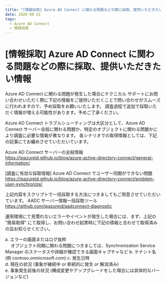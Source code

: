 ```yaml
---
title: "[情報採取] Azure AD Connect に関わる問題などの際に採取、提供いただきたい情報"
date: 2020-08-21
tags:
  - Azure AD Connect
  - 情報採取
---
```


# [情報採取] Azure AD Connect に関わる問題などの際に採取、提供いただきたい情報

Azure AD Connect に関わる問題が発生した場合にテクニカル サポートにお問い合わせいただく際に下記の情報をご提供いただくことで問い合わせがスムーズに行われますので、予め採取をお願いいたします。
調査過程で追加で採取いただく情報が増える可能性があります。予めご了承ください。

Azure AD Connect トラブルシューティングは大区分として、Azure AD Connect サーバー全般に関わる問題か、特定のオブジェクトに関わる問題かにより調査に必要な情報が異なります。
各シナリオでの取得情報としては、下記の記事にてお纏めさせていただいています。

 Azure AD Connect サーバーの全般情報
 https://jpazureid.github.io/blog/azure-active-directory-connect/general-information/


 [調査に有効な採取情報] Azure AD Connect でユーザー同期ができない問題
 https://jpazureid.github.io/blog/azure-active-directory-connect/problem-user-synchronize/



上記内容をスクリプトで一括採取する方法につきましてもご用意させていただいています。
 AADC サーバー情報一括採取ツール
 https://github.com/jpazureid/aadconnect-diagnostic

運用環境にて見慣れないエラーやイベントが発生した場合には、まず、上記の "簡易取得" にて取得し、お問い合わせ起票時に下記の情報と合わせて取得済みの旨お知らせください。

a. エラーの画面またはログ抜粋   
　 オブジェクト同期に関わる問題につきましては、Synchronization Service Manager のステータスや詳細が確認できる画面キャプチャなど
b. テナント名   (例 contoso.onmicrosoft.com)
c. 発生日時   
d. 現在の状況 (事象が継続中 or 断続的に発生 or 解消済み)   
e. 事象発生前後の状況 (構成変更やアップグレードをした場合には具体的なバージョンなど)   

